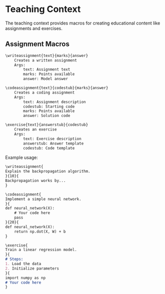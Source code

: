 # Teaching Context

The teaching context provides macros for creating educational content like assignments and exercises.

## Assignment Macros

```markdown
\writeassignment{text}{marks}{answer}
    Creates a written assignment
    Args:
        text: Assignment text
        marks: Points available
        answer: Model answer

\codeassignment{text}{codestub}{marks}{answer}
    Creates a coding assignment
    Args:
        text: Assignment description
        codestub: Starting code
        marks: Points available
        answer: Solution code

\exercise{text}{answerstub}{codestub}
    Creates an exercise
    Args:
        text: Exercise description
        answerstub: Answer template
        codestub: Code template
```

Example usage:
```markdown
\writeassignment{
Explain the backpropagation algorithm.
}{10}{
Backpropagation works by...
}

\codeassignment{
Implement a simple neural network.
}{
def neural_network(X):
    # Your code here
    pass
}{20}{
def neural_network(X):
    return np.dot(X, W) + b
}

\exercise{
Train a linear regression model.
}{
# Steps:
1. Load the data
2. Initialize parameters
}{
import numpy as np
# Your code here
}
```
